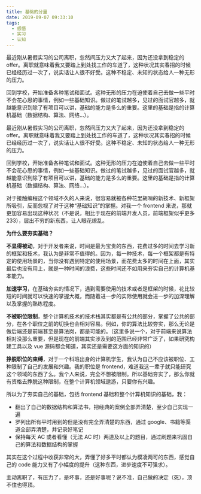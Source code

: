 ```yaml
---
title: 基础的分量
date: 2019-09-07 09:33:10
tags:
  - 感悟
  - 实习
  - 认知
---
```

最近刚从暑假实习的公司离职，忽然间压力又大了起来，因为还没拿到稳定的 offer。离职就意味着我又要踏上到处找工作的车道了，这种状况其实春招的时候已经经历过一次了，说实话让人很不好受。这种不稳定、未知的状态给人一种无形的压力。

<!-- more -->

回到学校，开始准备各种笔试和面试。这种无形的压力在迫使着自己去做一些平时不会花心思的事情，例如一些基础知识。做过的笔试越多，见过的面试官越多，就越能意识到除了有项目可以讲，基础的能力是多么的重要。这里的基础是指的计算机基础（数据结构、算法、网络...）。

最近刚从暑假实习的公司离职，忽然间压力又大了起来，因为还没拿到稳定的 offer。离职就意味着我又要踏上到处找工作的车道了，这种状况其实春招的时候已经经历过一次了，说实话让人很不好受。这种不稳定、未知的状态给人一种无形的压力。

回到学校，开始准备各种笔试和面试。这种无形的压力在迫使着自己去做一些平时不会花心思的事情，例如一些基础知识。做过的笔试越多，见过的面试官越多，就越能意识到除了有项目可以讲，基础的能力是多么的重要。这里的基础是指的计算机基础（数据结构、算法、网络...）。

对于接触编程这个领域不久的人来说，很容易就被各种花里胡哨的新技术、新框架所吸引，反而忽视了对于这种“基础知识”的掌握。对我一个 frontend 来说，那就更加容易出现这种状况（不是说，相比于现在的前端开发人员，前端框架似乎更多 233），层出不穷的新东西，让人眼花缭乱。

**为什么要夯实基础？**

**不显得被动**，对于开发者来说，时间是最为宝贵的东西，花费过多的时间去学习新的框架和技术，我认为是非常不值得的。因为，每一种技术，每一个框架都是有特定的使用场景的，当你没有遇到特定的使用场景，而花费太多的时间在上面，其实最后也没有用上，就是一种时间的浪费，这些时间还不如用来夯实自己的计算机基本能力。

**加速学习**，在基础夯实的情况下，遇到需要使用的技术或者是框架的时候，花比较短的时间就可以快速的掌握大概，而随着进一步的实际使用就会进一步的加深理解以及掌握的熟练程度。

**不被职位限制**，整个计算机技术的技术栈其实都是有公共的部分，掌握了公共的部分，在各个职位之前的切换也会相对容易。例如，你的算法比较夯实，那么无论是做后端还是前端甚至是算法岗，都是可能的。（这里多说一个，对于前端来说算法相对没那么重要，但是现在的前端其实涉及到的范围已经非常广泛了，如果研究构建工具以及 vue 源码都会知道，其实还是需要这方面的知识的）

**挣脱职位的束缚**，对于一个科班出身的计算机学生，我认为自己不应该被职位、工种限制了自己的发展和兴趣。我的职位是 frontend，难道我这一辈子就只能研究这个领域的东西了么。我个人来说，完全不想被限制。所以基础夯实了，那么你就有资格去挣脱这种限制，在整个计算机领域遨游，只要你有兴趣。

所以为了夯实自己的基础，包括 frontend 基础和整个计算机知识的基础，我：

- 翻出了自己的数据结构和算法书，把经典的案例全部弄清楚，至少自己实现一遍
- 罗列出所有平时用到的但是没有完全弄清楚的东西，通过 google、书籍等渠道全部弄清楚，并记录好笔记
- 保持每天 AC 或者看懂（无法 AC 时）两道及以上的题目，通过刷题来巩固自己的算法和数据结构的掌握

其实在这个过程中收获非常的大，弄懂了好多平时都认为模凌两可的东西，感觉自己的 code 能力又有了小幅度的提升（这种东西，进步速度不可强求）。

主动离职了，有压力了，是坏事，还是好事呢？说不准，自己做的决定（死），顶不住也得顶。

